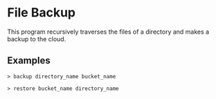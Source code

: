# File Backup

This program recursively traverses the files of a directory and makes a backup to the cloud.

## Examples

```
> backup directory_name bucket_name
```

```
> restore bucket_name directory_name
```

